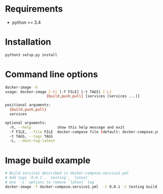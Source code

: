 # Requirements
* python >= 3.4

# Installation
```bash
python3 setup.py install
```

# Command line options
```bash
docker-image -h
usage: docker-image [-h] [-f FILE] [-t TAGS] [-L]
                   {build,push,pull} [services [services ...]]

positional arguments:
  {build,push,pull}
  services

optional arguments:
  -h, --help            show this help message and exit
  -f FILE, --file FILE  docker-compose file (default: docker-compose.yml)
  -t TAGS, --tags TAGS
  -L, --dont-tag-latest
```

# Image build example
```bash
# Build service1 described in docker-compose.service1.yml
# Add tags `0.0.1`, `testing`, `latest`
# Use `-L` options to remove `latest` tag
docker-image -f docker-compose.service1.yml  -t 0.0.1 -t testing build service1
```
